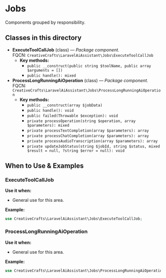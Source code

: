 # Jobs

Components grouped by responsibility.

## Classes in this directory
- **ExecuteToolCallJob** (class) — *Package component.*  
  FQCN: `CreativeCrafts\LaravelAiAssistant\Jobs\ExecuteToolCallJob`
  - **Key methods:**
    - `public __construct(public string $toolName, public array $arguments = [])`
    - `public handle(): mixed`
- **ProcessLongRunningAiOperation** (class) — *Package component.*  
  FQCN: `CreativeCrafts\LaravelAiAssistant\Jobs\ProcessLongRunningAiOperation`
  - **Key methods:**
    - `public __construct(array $jobData)`
    - `public handle(): void`
    - `public failed(Throwable $exception): void`
    - `private processOperation(string $operation, array $parameters): mixed`
    - `private processTextCompletion(array $parameters): array`
    - `private processChatCompletion(array $parameters): array`
    - `private processAudioTranscription(array $parameters): array`
    - `private updateJobStatus(string $jobId, string $status, mixed $result = null, ?string $error = null): void`

## When to Use & Examples
### ExecuteToolCallJob
**Use it when:**
- General use for this area.

**Example:**
```php
use CreativeCrafts\LaravelAiAssistant\Jobs\ExecuteToolCallJob;
```

### ProcessLongRunningAiOperation
**Use it when:**
- General use for this area.

**Example:**
```php
use CreativeCrafts\LaravelAiAssistant\Jobs\ProcessLongRunningAiOperation;
```
